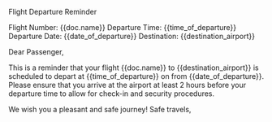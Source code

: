 <p>Flight Departure Reminder</p>

<p>Flight Number: {{doc.name}}
Departure Time: {{time_of_departure}}
Departure Date: {{date_of_departure}}
Destination: {{destination_airport}}</p>

<p>Dear Passenger,</p>

<p>This is a reminder that your flight {{doc.name}} to {{destination_airport}} is scheduled to depart at {{time_of_departure}} on 
from {{date_of_departure}}. 
Please ensure that you arrive at the airport at least 2 hours before your departure time to allow for check-in and security procedures.</p>

<p>We wish you a pleasant and safe journey!
Safe travels,</p>
